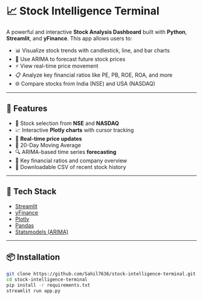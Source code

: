 # 📈 Stock Intelligence Terminal

A powerful and interactive **Stock Analysis Dashboard** built with **Python**, **Streamlit**, and **yFinance**. This app allows users to:

- 📊 Visualize stock trends with candlestick, line, and bar charts  
- 🧠 Use ARIMA to forecast future stock prices  
- ⚡ View real-time price movement  
- 📋 Analyze key financial ratios like PE, PB, ROE, ROA, and more  
- 🌐 Compare stocks from India (NSE) and USA (NASDAQ)


---


## 🔧 Features

- 📍 Stock selection from **NSE** and **NASDAQ**
- 📈 Interactive **Plotly charts** with cursor tracking
- 🔄 **Real-time price updates**
- 🧮 20-Day Moving Average
- 🔍 ARIMA-based time series **forecasting**
- 💼 Key financial ratios and company overview
- 🧾 Downloadable CSV of recent stock history

---

## 🧪 Tech Stack

- [Streamlit](https://streamlit.io/)
- [yFinance](https://pypi.org/project/yfinance/)
- [Plotly](https://plotly.com/)
- [Pandas](https://pandas.pydata.org/)
- [Statsmodels (ARIMA)](https://www.statsmodels.org/)

---

## 📦 Installation

```bash
git clone https://github.com/Sahil7636/stock-intelligence-terminal.git
cd stock-intelligence-terminal
pip install -r requirements.txt
streamlit run app.py
